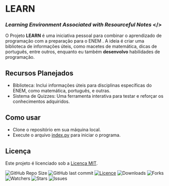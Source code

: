 # LEARN 
### _Learning Environment Associated with Resourceful Notes_ </>

O Projeto **LEARN** é uma iniciativa pessoal para combinar o aprendizado de programação com a preparação para o ENEM .
A ideia é criar uma biblioteca de informações úteis, como macetes de matemática, dicas de português, entre outros, enquanto eu também **desenvolvo** habilidades de programação.

## Recursos Planejados
- Biblioteca: Inclui informações úteis para disciplinas específicas do ENEM, como matemática, português, e outras.
- Sistema de Quizzes: Uma ferramenta interativa para testar e reforçar os conhecimentos adquiridos.

## Como usar
- Clone o repositório em sua máquina local.
- Execute o arquivo [index.py](index.py) para iniciar o programa.


## Licença

Este projeto é licenciado sob a [Licença MIT](LICENSE).

<p align="left">

![GitHub Repo Size](https://img.shields.io/github/repo-size/NewKanvas/LEARN?style=for-the-badge&logo=github)
![GitHub last commit](https://img.shields.io/github/last-commit/NewKanvas/LEARN?style=for-the-badge&logo=git)
[![Licence](https://img.shields.io/github/license/NewKanvas/LEARN?style=for-the-badge)](./LICENSE)
![Downloads](https://img.shields.io/github/downloads/NewKanvas/LEARN/total?style=for-the-badge)
![Forks](https://img.shields.io/github/forks/NewKanvas/LEARN?style=for-the-badge)
![Watchers](https://img.shields.io/github/watchers/NewKanvas/LEARN?style=for-the-badge)
![Stars](https://img.shields.io/github/stars/NewKanvas/LEARN?style=for-the-badge)
![Issues](https://img.shields.io/github/issues/NewKanvas/LEARN?style=for-the-badge)

</p>